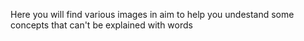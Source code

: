 Here you will find various images in aim to help you undestand some concepts that can't be explained with words
